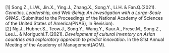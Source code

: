 [1] Song.Z., Li.W., Jin.X., Ying.J., Zhang.X., Song.Y., Li.H. & Fan.Q.(2021). _Genetics, Leadership, and Well-Being: An Investigation with a Large-Scale GWAS_. (Submitted to the Proceedings of the National Academy of Sciences of the United States of America(PNAS), In Revision).   
[2] Ng.J., Hubner.S., Teow.J., Song.Y., Wang.Y., Kaur.A., Frese.M., Song.Z., Lee.L. & Moriguchi.T.(2021). _Development of cultural inventory on Asian countries and exploratory approach to predict innovation_. In the 81st Annual Meeting of the Academy of Management(AOM).   

